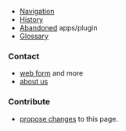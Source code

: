 

- [Navigation](/Groundforge-help/navigation)
- [History](history)
- [Abandoned](abandoned) apps/plugin
- [Glossary](glossary)

### Contact

* [web form](https://groundforge.wordpress.com/) and more
* [about us](about-us)

### Contribute

* [propose changes]({{site.github.repository_url}}/edit/master/{{page.path}} "typo's, grammar, whatever") to this page.
